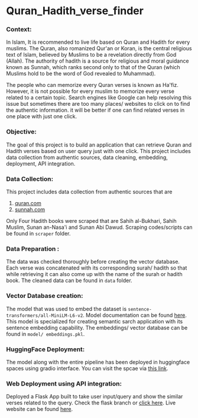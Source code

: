 # Quran_Hadith_verse_finder

### **Context:** <br/>

In Islam, It is recommended to live life based on Quran and Hadith for every muslims. The Quran, also romanized Qur'an or Koran, is the central religious text of Islam, believed by Muslims to be a revelation directly from God (Allah). The authority of hadith is a source for religious and moral guidance known as Sunnah, which ranks second only to that of the Quran (which Muslims hold to be the word of God revealed to Muhammad).

The people who can memorize every Quran verses is known as Ha'fiz. However, it is not possible for every muslim to memorize every verse related to a certain topic. Search engines like Google can help resolving this issue but sometimes there are too many places/ websites to click on to find the authentic information. it will be better if one can find related verses in one place with just one click.

### **Objective:**

The goal of this project is to build an application that can retrieve Quran and Hadith verses based on user query just with one click. This project includes data collection from authentic sources, data cleaning, embedding, deployment, API integration.

### **Data Collection:**

This project includes data collection from authentic sources that are 
1. [quran.com](https://quran.com/)
2. [sunnah.com](https://sunnah.com/)

Only Four Hadith books were scraped that are Sahih al-Bukhari, Sahih Muslim, Sunan an-Nasa'i and Sunan Abi Dawud. Scraping codes/scripts can be found in `scraper` folder.

### **Data Preparation :** <br/>

The data was checked thoroughly before creating the vector database. Each verse was concatenated with its corresponding surah/ hadith so that while retrieving it can also come up with the name of the surah or hadith book. The cleaned data can be found in `data` folder.

### **Vector Database creation:**

The model that was used to embed the dataset is `sentence-transformers/all-MiniLM-L6-v2`. Model documentation can be found [here](https://huggingface.co/sentence-transformers/all-MiniLM-L6-v2). This model is specialized for creating semantic sarch application with its sentence embedding capability. The embeddings/ vector database can be found in `model/ embeddings.pkl`.

### **HuggingFace Deployment:**

The model along with the entire pipeline has been deployed in huggingface spaces using gradio interface. You can visit the spcae via [this link](https://huggingface.co/spaces/mhdhrubo/quran_hadith_verse_finder).

### **Web Deployment using API integration:**

Deployed a Flask App built to take user input/query and show the similar verses related to the query. Check the flask  branch or [click here](https://github.com/moinul-hossain-dhrubo/quran_hadith_verse_finder/tree/flask). Live website can be found [here](https://quran-hadith-verse-finder.onrender.com/).
